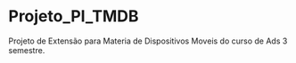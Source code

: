 # Projeto_PI_TMDB

Projeto de Extensão para Materia de Dispositivos Moveis do curso de Ads 3 semestre.
